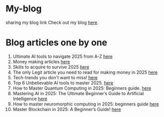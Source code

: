 # My-blog
sharing my blog link
Check out my blog [here](https://sphereoftech360.in/).
# Blog articles one by one
1. Ultimate AI tools to navigate 2025 from A-Z [here](https://sphereoftech360.in/2024/12/all-ai-tools-in-one-go-from-z-in.html)
2. Money making articles [here](https://sphereoftech360.in/2024/03/9-proven-websites-that-pay-in-dollars.html)
3. Skills to acquire to survive 2025 [here](https://sphereoftech360.in/2024/12/the-ultimate-skill-set-you-must-acquire.html)
4. The only Legit article you need to read for making money in 2025 [here](https://sphereoftech360.in/2024/12/the-only-legit-article-you-need-to-read.html)
5. Tech-trends you don't want to miss! [here](https://sphereoftech360.in/2024/12/the-ultimate-skill-set-you-must-acquire.html)
6. Top  6 Unbelievable AI tools to master 2025. [here](https://sphereoftech360.in/2024/12/the-ultimate-skill-set-you-must-acquire.html)
7. How to Master Quantum Computing in 2025: Beginners guide. [here](https://www.sphereoftech360.in/2025/01/how-to-master-quantum-computing-in-2025.html)
8. Mastering AI in 2025: The Ultimate Beginner’s Guide to Artificial Intelligence  [here](https://www.sphereoftech360.in/2025/01/mastering-ai-in-2025-ultimate-beginners.html)
9. How to master neuromorphic computing in 2025: beginners guide  [here](https://www.sphereoftech360.in/2025/01/how-to-master-neuromorphic-computing-in.html)
10. Master Blockchain in 2025: A Beginner’s Guide! [here](https://www.sphereoftech360.in/2025/01/how-to-master-blockchain-in-2025.html)
